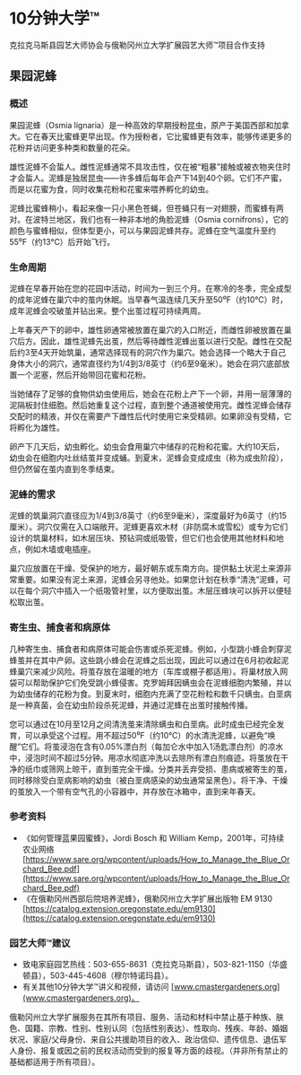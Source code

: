 # 10分钟大学™  
克拉克马斯县园艺大师协会与俄勒冈州立大学扩展园艺大师™项目合作支持  

## 果园泥蜂  

### 概述  
果园泥蜂（Osmia lignaria）是一种高效的早期授粉昆虫，原产于美国西部和加拿大。它在春天比蜜蜂更早出现。作为授粉者，它比蜜蜂更有效率，能够传递更多的花粉并访问更多种类和数量的花朵。  

雄性泥蜂不会蜇人。雌性泥蜂通常不具攻击性，仅在被“粗暴”接触或被衣物夹住时才会蜇人。泥蜂是独居昆虫——许多蜂后每年会产下14到40个卵。它们不产蜜，而是以花蜜为食，同时收集花粉和花蜜来喂养孵化的幼虫。  

泥蜂比蜜蜂稍小，看起来像一只小黑色苍蝇，但苍蝇只有一对翅膀，而蜜蜂有两对。在波特兰地区，我们也有一种非本地的角脸泥蜂（Osmia cornifrons），它的颜色与蜜蜂相似，但体型更小，可以与果园泥蜂共存。泥蜂在空气温度升至约55⁰F（约13℃）后开始飞行。  

### 生命周期  
泥蜂在早春开始在您的花园中活动，时间为一到三个月。在寒冷的冬季，完全成型的成年泥蜂在巢穴中的茧内休眠。当早春气温连续几天升至50⁰F（约10℃）时，成年泥蜂会咬破茧并钻出来。整个出茧过程可持续两周。  

上年春天产下的卵中，雄性卵通常被放置在巢穴的入口附近，而雌性卵被放置在巢穴后方。因此，雄性泥蜂先出茧，然后等待雌性泥蜂出茧以进行交配。雌性在交配后约3至4天开始筑巢，通常选择现有的洞穴作为巢穴。她会选择一个略大于自己身体大小的洞穴，通常直径约为1/4到3/8英寸（约6至9毫米）。她会在洞穴底部放置一个泥塞，然后开始带回花蜜和花粉。  

当她储存了足够的食物供幼虫使用后，她会在花粉上产下一个卵，并用一层薄薄的泥隔板封住细胞。然后她重复这个过程，直到整个通道被使用完。雌性泥蜂会储存交配时的精液，并仅在需要产下雌性后代时使用它来受精卵。如果卵没有受精，它将孵化为雄性。  

卵产下几天后，幼虫孵化。幼虫会食用巢穴中储存的花粉和花蜜。大约10天后，幼虫会在细胞内吐丝结茧并变成蛹。到夏末，泥蜂会变成成虫（称为成虫阶段），但仍然留在茧内直到冬季结束。  

### 泥蜂的需求  
泥蜂的筑巢洞穴直径应为1/4到3/8英寸（约6至9毫米），深度最好为6英寸（约15厘米）。洞穴仅需在入口端敞开。泥蜂更喜欢木材（非防腐木或雪松）或专为它们设计的筑巢材料，如木层压块、预钻洞或纸吸管，但它们也会使用其他材料和地点，例如木墙或电插座。  

巢穴应放置在干燥、受保护的地方，最好朝东或东南方向。提供黏土状泥土来源非常重要。如果没有泥土来源，泥蜂会另寻他处。如果您计划在秋季“清洗”泥蜂，可以在每个洞穴中插入一个纸吸管衬里，以方便取出茧。木层压蜂块可以拆开以便轻松取出茧。  

### 寄生虫、捕食者和病原体  
几种寄生虫、捕食者和病原体可能会伤害或杀死泥蜂。例如，小型跳小蜂会刺穿泥蜂茧并在其中产卵。这些跳小蜂会在泥蜂之后出现，因此可以通过在6月初收起泥蜂巢穴来减少风险。将茧存放在温暖的地方（车库或棚子都适用）。将巢材放入网袋可以帮助保护它们免受跳小蜂侵害。克罗姆拜因螨虫会在泥蜂细胞内繁殖，并以为幼虫储存的花粉为食。到夏末时，细胞内充满了空花粉粒和数千只螨虫。白垩病是一种真菌，会在幼虫阶段杀死泥蜂，并通过泥蜂在出茧时接触传播。  

您可以通过在10月至12月之间清洗茧来清除螨虫和白垩病。此时成虫已经完全发育，可以承受这个过程。用不超过50⁰F（约10℃）的水清洗泥蜂，以避免“唤醒”它们。将茧浸泡在含有0.05%漂白剂（每加仑水中加入1汤匙漂白剂）的凉水中，浸泡时间不超过5分钟。用凉水彻底冲洗以去除所有漂白剂痕迹。将茧放在干净的纸巾或筛网上晾干，直到茧完全干燥。分类并丢弃受损、患病或被寄生的茧，同时移除受白垩病影响的幼虫（被白垩病感染的幼虫通常呈黑色）。将干净、干燥的茧放入一个带有空气孔的小容器中，并存放在冰箱中，直到来年春天。  

### 参考资料  
- 《如何管理蓝果园蜜蜂》，Jordi Bosch 和 William Kemp，2001年，可持续农业网络  
  [https://www.sare.org/wpcontent/uploads/How_to_Manage_the_Blue_Orchard_Bee.pdf](https://www.sare.org/wpcontent/uploads/How_to_Manage_the_Blue_Orchard_Bee.pdf)  
- 《在俄勒冈州西部后院培养泥蜂》，俄勒冈州立大学扩展出版物 EM 9130  
  [https://catalog.extension.oregonstate.edu/em9130](https://catalog.extension.oregonstate.edu/em9130)  

### 园艺大师™建议  
- 致电家庭园艺热线：503-655-8631（克拉克马斯县），503-821-1150（华盛顿县），503-445-4608（穆尔特诺玛县）。  
- 有关其他10分钟大学™讲义和视频，请访问 [www.cmastergardeners.org](www.cmastergardeners.org)。  

俄勒冈州立大学扩展服务在其所有项目、服务、活动和材料中禁止基于种族、肤色、国籍、宗教、性别、性别认同（包括性别表达）、性取向、残疾、年龄、婚姻状况、家庭/父母身份、来自公共援助项目的收入、政治信仰、遗传信息、退伍军人身份、报复或因之前的民权活动而受到的报复等方面的歧视。（并非所有禁止的基础都适用于所有项目）。